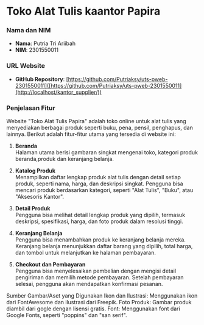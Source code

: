 # Toko Alat Tulis kaantor Papira

### Nama dan NIM
- **Nama**: Putria Tri Ariibah
- **NIM**: 2301550011

### URL Website
- **GitHub Repository**: [https://github.com/Putriaksy/uts-pweb-2301550011]([https://github.com/Putriaksy/uts-pweb-2301550011](http://localhost/kantor_supplier/))

### Penjelasan Fitur
Website "Toko Alat Tulis Papira" adalah toko online untuk alat tulis yang menyediakan berbagai produk seperti buku, pena, pensil, penghapus, dan lainnya. Berikut adalah fitur-fitur utama yang tersedia di website ini:

1. **Beranda**  
   Halaman utama berisi gambaran singkat mengenai toko, kategori produk beranda,produk dan keranjang belanja.

2. **Katalog Produk**  
   Menampilkan daftar lengkap produk alat tulis dengan detail setiap produk, seperti nama, harga, dan deskripsi singkat. Pengguna bisa mencari produk berdasarkan kategori, seperti "Alat Tulis", "Buku", atau "Aksesoris Kantor".

3. **Detail Produk**  
   Pengguna bisa melihat detail lengkap produk yang dipilih, termasuk deskripsi, spesifikasi, harga, dan foto produk dalam resolusi tinggi.

4. **Keranjang Belanja**  
   Pengguna bisa menambahkan produk ke keranjang belanja mereka. Keranjang belanja menunjukkan daftar barang yang dipilih, total harga, dan tombol untuk melanjutkan ke halaman pembayaran.

5. **Checkout dan Pembayaran**  
   Pengguna bisa menyelesaikan pembelian dengan mengisi detail pengiriman dan memilih metode pembayaran. Setelah pembayaran selesai, pengguna akan mendapatkan konfirmasi pesanan.

Sumber Gambar/Aset yang Digunakan
Ikon dan Ilustrasi: Menggunakan ikon dari FontAwesome dan ilustrasi dari Freepik.
Foto Produk: Gambar produk diambil dari gogle dengan lisensi gratis.
Font: Menggunakan font dari Google Fonts, seperti "poppins" dan "san serif".
